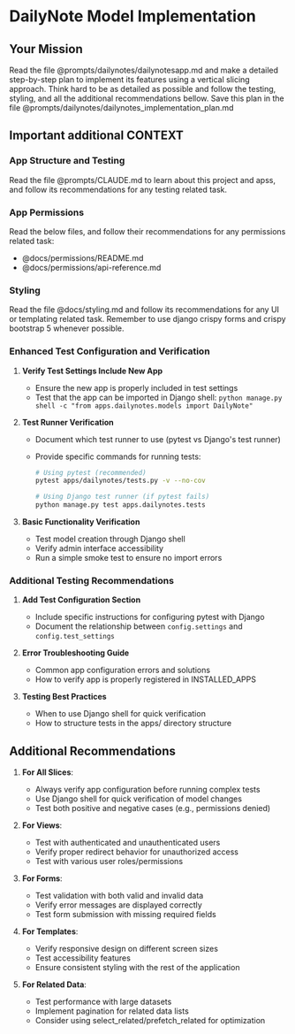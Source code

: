 # DailyNote Model Implementation

## Your Mission

Read the file @prompts/dailynotes/dailynotesapp.md and make a detailed step-by-step plan to implement its features using a vertical slicing approach. Think hard to be as detailed as possible and follow the testing, styling, and all the additional recommendations bellow.
Save this plan in the file @prompts/dailynotes/dailynotes_implementation_plan.md

## Important additional CONTEXT

### App Structure and Testing

Read the file @prompts/CLAUDE.md to learn about this project and apss, and follow its recommendations for any testing related task.

### App Permissions

Read the below files, and follow their recommendations for any permissions related task:

- @docs/permissions/README.md
- @docs/permissions/api-reference.md

### Styling

Read the file @docs/styling.md and follow its recommendations for any UI or templating related task. Remember to use django crispy forms and crispy bootstrap 5 whenever possible.

### Enhanced Test Configuration and Verification

1. **Verify Test Settings Include New App**

   - Ensure the new app is properly included in test settings
   - Test that the app can be imported in Django shell: `python manage.py shell -c "from apps.dailynotes.models import DailyNote"`

2. **Test Runner Verification**

   - Document which test runner to use (pytest vs Django's test runner)
   - Provide specific commands for running tests:

     ```bash
     # Using pytest (recommended)
     pytest apps/dailynotes/tests.py -v --no-cov

     # Using Django test runner (if pytest fails)
     python manage.py test apps.dailynotes.tests
     ```

3. **Basic Functionality Verification**
   - Test model creation through Django shell
   - Verify admin interface accessibility
   - Run a simple smoke test to ensure no import errors

### Additional Testing Recommendations

1. **Add Test Configuration Section**

   - Include specific instructions for configuring pytest with Django
   - Document the relationship between `config.settings` and `config.test_settings`

2. **Error Troubleshooting Guide**

   - Common app configuration errors and solutions
   - How to verify app is properly registered in INSTALLED_APPS

3. **Testing Best Practices**
   - When to use Django shell for quick verification
   - How to structure tests in the apps/ directory structure

## Additional Recommendations

1. **For All Slices**:

   - Always verify app configuration before running complex tests
   - Use Django shell for quick verification of model changes
   - Test both positive and negative cases (e.g., permissions denied)

2. **For Views**:

   - Test with authenticated and unauthenticated users
   - Verify proper redirect behavior for unauthorized access
   - Test with various user roles/permissions

3. **For Forms**:

   - Test validation with both valid and invalid data
   - Verify error messages are displayed correctly
   - Test form submission with missing required fields

4. **For Templates**:

   - Verify responsive design on different screen sizes
   - Test accessibility features
   - Ensure consistent styling with the rest of the application

5. **For Related Data**:
   - Test performance with large datasets
   - Implement pagination for related data lists
   - Consider using select_related/prefetch_related for optimization